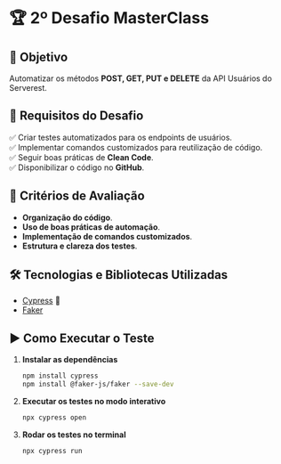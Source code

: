 # 🏆 2º Desafio MasterClass  

## 🔹 Objetivo
Automatizar os métodos **POST, GET, PUT e DELETE** da API Usuários do Serverest.

## 🚀 Requisitos do Desafio
✅ Criar testes automatizados para os endpoints de usuários.  
✅ Implementar comandos customizados para reutilização de código.  
✅ Seguir boas práticas de **Clean Code**.  
✅ Disponibilizar o código no **GitHub**.  

## 🔹 Critérios de Avaliação
- **Organização do código**.  
- **Uso de boas práticas de automação**.  
- **Implementação de comandos customizados**.  
- **Estrutura e clareza dos testes**.  

## 🛠 Tecnologias e Bibliotecas Utilizadas  
- [Cypress](https://www.cypress.io/) 🚀  
- [Faker](https://www.npmjs.com/package/@faker-js/faker?activeTab=readme)

## ▶️ Como Executar o Teste  
1. **Instalar as dependências**  
   ```sh
   npm install cypress
   npm install @faker-js/faker --save-dev
   ```
2. **Executar os testes no modo interativo**  
   ```sh
   npx cypress open
   ```
3. **Rodar os testes no terminal**  
   ```sh
   npx cypress run
   ```